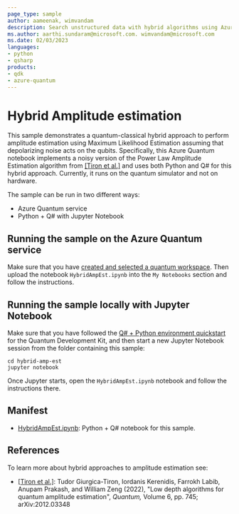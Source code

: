 ```yaml
---
page_type: sample
author: aameenak, wimvandam
description: Search unstructured data with hybrid algorithms using Azure Quantum service
ms.author: aarthi.sundaram@microsoft.com. wimvandam@microsoft.com
ms.date: 02/03/2023
languages:
- python
- qsharp
products:
- qdk
- azure-quantum
---
```


# Hybrid Amplitude estimation

This sample demonstrates a quantum-classical hybrid approach to perform amplitude estimation using Maximum Likelihood Estimation assuming that depolarizing noise acts on the qubits. Specifically, this Azure Quantum notebook implements a noisy version of the Power Law Amplitude Estimation algorithm from [[Tiron et al.]](https://arxiv.org/abs/2012.03348v1) and uses both Python and Q# for this hybrid approach. Currently, it runs on the quantum simulator and not on hardware.

The sample can be run in two different ways:

- Azure Quantum service
- Python + Q# with Jupyter Notebook

## Running the sample on the Azure Quantum service

Make sure that you have [created and selected a quantum workspace](https://docs.microsoft.com/azure/quantum/how-to-create-quantum-workspaces-with-the-azure-portal). Then upload the notebook `HybridAmpEst.ipynb` into the `My Notebooks` section and follow the instructions.

## Running the sample locally with Jupyter Notebook

Make sure that you have followed the [Q# + Python environment quickstart](https://learn.microsoft.com/en-us/azure/quantum/install-python-qdk?source=recommendations&tabs=tabid-conda) for the Quantum Development Kit, and then start a new Jupyter Notebook session from the folder containing this sample:

```shell
cd hybrid-amp-est
jupyter notebook
```

Once Jupyter starts, open the `HybridAmpEst.ipynb` notebook and follow the instructions there.

## Manifest

- [HybridAmpEst.ipynb](./HybridAmpEst.ipynb): Python + Q# notebook for this sample.

## References

To learn more about hybrid approaches to amplitude estimation see:

- [[Tiron et al.]](https://arxiv.org/abs/2012.03348v1): Tudor Giurgica-Tiron, Iordanis Kerenidis, Farrokh Labib, Anupam Prakash, and William Zeng (2022), "Low depth algorithms for quantum amplitude estimation", _Quantum,_ Volume 6, pp. 745;  arXiv:2012.03348
